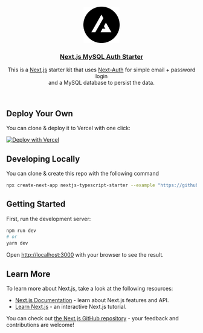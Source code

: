 <p align="center">
  <a href="https://nextjs-mysql-auth.vercel.app/">
    <img src="/public/logo.png" height="96">
    <h3 align="center">Next.js MySQL Auth Starter</h3>
  </a>
</p>

<p align="center">
This is a <a href="https://nextjs.org/">Next.js</a> starter kit that uses <a href="https://next-auth.js.org/">Next-Auth</a> for simple email + password login<br/>
and a MySQL database to persist the data.</p>

<br/>

## Deploy Your Own

You can clone & deploy it to Vercel with one click:

[![Deploy with Vercel](https://vercel.com/button)](https://vercel.com/new/clone?repository-url=https%3A%2F%2Fgithub.com%2Fsteven-tey%2Fnextjs-mysql-auth-starter&project-name=nextjs-mysql-auth-starter&repository-name=nextjs-mysql-auth-starter&demo-title=Next.js%20MySQL%20Auth%20Starter&demo-description=Simple%20Next.js%20starter%20kit%20that%20uses%20Next-Auth%20for%20auth%20and%20MySQL%20as%20a%20database.&demo-url=https%3A%2F%2Fnextjs-mysql-auth.vercel.app%2F&demo-image=https%3A%2F%2Fraw.githubusercontent.com%2Fsteven-tey%2Fnextjs-typescript-starter%2Fmain%2Fpublic%2Fthumbnail.png&integration-ids=oac_eGEyJUf8jDjOQSCNJiyYRbfX)

## Developing Locally

You can clone & create this repo with the following command

```bash
npx create-next-app nextjs-typescript-starter --example "https://github.com/steven-tey/nextjs-mysql-auth-starter"
```

## Getting Started

First, run the development server:

```bash
npm run dev
# or
yarn dev
```

Open [http://localhost:3000](http://localhost:3000) with your browser to see the result.

## Learn More

To learn more about Next.js, take a look at the following resources:

- [Next.js Documentation](https://nextjs.org/docs) - learn about Next.js features and API.
- [Learn Next.js](https://nextjs.org/learn) - an interactive Next.js tutorial.

You can check out [the Next.js GitHub repository](https://github.com/vercel/next.js/) - your feedback and contributions are welcome!
